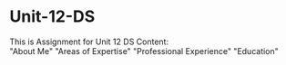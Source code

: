 # Unit-12-DS
This is Assignment for Unit 12 DS
Content:  
"About Me"
"Areas of Expertise"
"Professional Experience"
"Education"
